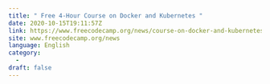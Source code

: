 ```yaml
---
title: " Free 4-Hour Course on Docker and Kubernetes "
date: 2020-10-15T19:11:57Z
link: https://www.freecodecamp.org/news/course-on-docker-and-kubernetes/?utm_medium=RSS&utm_source=news.12bit.vn
site: www.freecodecamp.org/news
language: English
category:
  -   
draft: false
---
```


